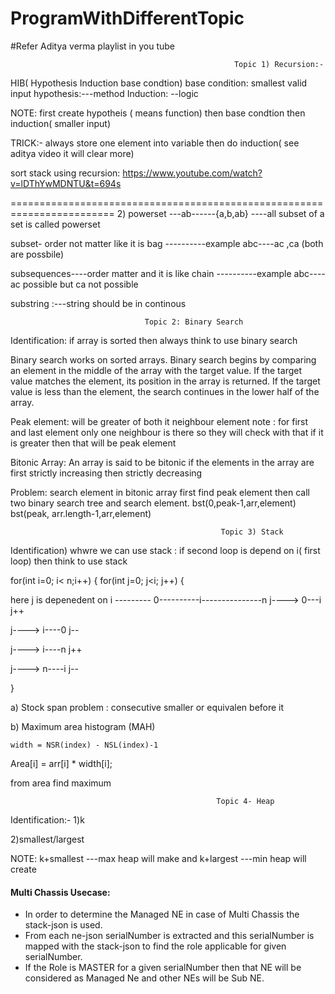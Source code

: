 # ProgramWithDifferentTopic

#Refer Aditya verma playlist in you tube

                                                      Topic 1) Recursion:-
HIB( Hypothesis Induction base condtion)
base condition: smallest valid input
hypothesis:---method
Induction: --logic

NOTE: first create hypotheis ( means function) then base condtion then induction( smaller input)

TRICK:- always store one element into variable then do induction( see aditya video it will clear more)

sort stack using recursion:
https://www.youtube.com/watch?v=lDThYwMDNTU&t=694s

========================================================================
2) powerset ---ab------{a,b,ab} ----all subset of a set is called powerset

   subset- order not matter like it is bag ----------example abc----ac ,ca (both are possbile)

   subsequences----order matter and it is like chain ----------example abc---- ac possible but ca not possible
   
   substring :---string should be in continous
   
                                  
                                  Topic 2: Binary Search
                                  
  Identification: if array is sorted then always think to use binary search
     
Binary search works on sorted arrays. Binary search begins by comparing an element in the middle of the array with the target value. If the target value matches the element, its position in the array is returned. If the target value is less than the element, the search continues in the lower half of the array.

Peak element: will be greater of both it neighbour element
note : for first and last element only one neighbour is there so they will check with that if it is greater then that will be peak element

Bitonic Array: An array is said to be bitonic if the elements in the array are first strictly increasing then strictly decreasing

Problem: search element in bitonic array
first find peak element then call two binary search tree and search element.
bst(0,peak-1,arr,element) bst(peak, arr.length-1,arr,element)

                                                   Topic 3) Stack
                                                   
 Identification) whwre we can use stack : if second loop is depend on i( first loop) then think to use stack
 
 for(int i=0; i< n;i++)
 {
 for(int j=0; j<i; j++)
 {
 
  here j is depenedent on i   ---------    0----------i---------------n
   j---->  0---i j++
   
   j----> i----0 j-- 
   
   j----> i----n j++
   
   j----> n----i j--
   
   }
   
  a) Stock span problem : consecutive smaller or equivalen before it
   
 b)  Maximum area histogram (MAH)  
 
    width = NSR(index) - NSL(index)-1
   
   Area[i] = arr[i] * width[i];
   
   from area find maximum
  
                                                  Topic 4- Heap
    
 Identification:-
 1)k
 
 2)smallest/largest
 
 NOTE: k+smallest ---max heap will make and k+largest ---min heap will create
 
#### Multi Chassis Usecase:
* In order to determine the Managed NE in case of Multi Chassis the stack-json is used.
* From each ne-json serialNumber is extracted and this serialNumber is mapped with the  stack-json to find the role applicable for given serialNumber.
* If the Role is MASTER for a given serialNumber then that NE will be considered as Managed Ne and other NEs will be Sub NE.
